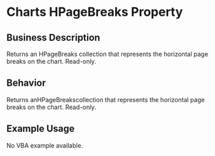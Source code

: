 # Charts HPageBreaks Property

## Business Description
Returns an HPageBreaks collection that represents the horizontal page breaks on the chart. Read-only.

## Behavior
Returns anHPageBreakscollection that represents the horizontal page breaks on the chart. Read-only.

## Example Usage
No VBA example available.